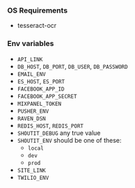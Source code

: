 ### OS Requirements
- tesseract-ocr


### Env variables


- `API_LINK`
- `DB_HOST`, `DB_PORT`, `DB_USER`, `DB_PASSWORD`
- `EMAIL_ENV`
- `ES_HOST`, `ES_PORT`
- `FACEBOOK_APP_ID`
- `FACEBOOK_APP_SECRET`
- `MIXPANEL_TOKEN`
- `PUSHER_ENV`
- `RAVEN_DSN`
- `REDIS_HOST`, `REDIS_PORT`
- `SHOUTIT_DEBUG` any true value
- `SHOUTIT_ENV` should be one of these:
    - `local`
    - `dev`
    - `prod`
- `SITE_LINK`
- `TWILIO_ENV`
